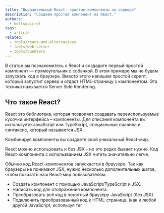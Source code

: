 ```yaml
---
title: "Выразительный React: простые компоненты на сервере"
description: "Создаем простой компонент на React."
authors:
  - hellsquirrel
tags:
  - article
related:
  - tools/react-and-alternatives
  - tools/web-server
  - tools/bundlers
---
```


В статье вы познакомитесь с React и создадите первый простой компонент — прямоугольник с собачкой. В этом примере мы не будем запускать код в браузере. Вместо этого напишем простой скрипт, который запустит сервер и отдаст HTML-страницу с компонентом. Эта техника называется Server Side Rendering.

## Что такое React?

React это библиотека, которая позволяет создавать переиспользуемые кусочки интерфейса – компоненты. Для описания компонента вы используете JavaScript или TypeScript, специальные правила и синтаксис, который называется JSX.

Комбинируя компоненты вы создаете свой уникальный React-мир.

<aside>
React можно использовать и без JSX - но это редко бывает нужно. Код React-компонента с использванием JSX читать значительно легче.
</aside>

Обычно код React-компонентов запускается в браузере. Так как браузеры не понимают JSX, нужно несколько дополнительных шагов, чтобы показать наш React-мир пользователям:

* Создать компонент с помощью JavaScript/TypeScript и JSX.
* Написать код для отображения компонента.
* Преобразовать всё код в понятный браузеру JavaScript (без JSX).
* Подключить преобразованный код к HTML-странице. (как и любой другой JavaScript, используя тег <script>).

Однако в этой статье мы сделаем по-другому 🙃
* Cоздадим компонент с помощью TypeScript и JSX. (тот же самый шаг)
* Напишем скрипт, который запускает сервер и отдает HTML-страницу с нашим компонентом.
* Откроем страницу и полюбуемся на результатом.

## Подготовка рабочего места

> Здесь и далее я предполагаю что вы работаете на Mac. Для Windows и Linux инструкции не должны отличаться, но если у вас вдруг что-то не заведется приносите issues.

Убедитесь что у вас установлен Node.js. Если Node.js нет, скачайте его с [официального сайта](https://nodejs.org/en/download).

Создайте папку для проекта и перейдите в нее в терминале.

```bash
mkdir -p expressive-react/rectangle
cd expressive-react/rectangle
```

Выполните команду
```bash
npx bun init
```
<aside>
Мы будем использовать набор инструментов из библиотеки [`bun`](https://bun.sh/docs/bundler). Для других сборщиков команды инициализации и установки дополнительных библиотек будут отличаться.
</aside>

Булочка создаст для вас все нужные файлы и папки.

Выполните команду
```bash
npx bun index.ts
```

Полюбуйтесь на "Hello, World!" в консоли.

Теперь установите React.
```bash
npx bun install react react-dom
```

## Создаем прямоугольник и собачку
Создайте файл _Rectangle.tsx_ с таким содержимым:

```tsx
const Rectangle: FC = () => <div>🐶</div>;

export const rectangleElement = <Rectangle />;
```

В этом файле оздаётся React-компонент `Rectangle`. Любой React-компонент это просто функция, которая возвращает разметку, описанную при помощи JSX.

<aside>

👌 `null` или обычная строка на JavaScript это тоже валидная JSX разметка.

</aside>

Затем мы создали `React-element`. `React-element` это то что может отобразить браузер. Вы можете думать о React-компоненте как о шаблоне, а о `React-element` как о конкретном экземпляре этого шаблона.

Мы экспортировали React-element, чтобы переиспользовать его в другом файле.

## Генерируем HTML

Добавим в файл _index.ts_ код, который будет создавать и запускать сервер. В результате работы сервер выдаст HTML-страницу с собачкой в прямоугольнике.

```tsx
import { renderToString } from "react-dom/server";
import { rectangleElement } from './Rectangle';

const html = `
<!DOCTYPE html>
<html lang="en">
<head>
    <meta charset="UTF-8">
    <meta name="viewport" content="width=device-width, initial-scale=1.0">
    <title>Собачка в прямоугольнике</title>
</head>
<body>
${renderToString(rectangleElement)}
</body>
</html>`

Bun.serve({
  port: 8080,
  async fetch() {
    return new Response(html, {
        headers: {
            "Content-Type": "text/html",
        }
    });
  },
});
```

Запускаем сервер командой:

```bash
npx bun index.ts
```

Откройте [http://localhost:8080](http://localhost:8080), и убедитесь, что собачка видна. Если да, то значит всё получилось, а мне не нужно редактировать эту статью :)


Разберемся что просходит в файле `index.ts`:
Мы импортировали элемент `rectangleElement` функцию `renderToString` из библиотеки `react-dom/server`. Эта функция преобразует React-элемент в строку, которую можно вставить в HTML.


## Как это работает?

Мы сделали свой собственный [серверный рендеринг](https://react.dev/reference/react-dom/server) с очень ограниченными возможностями. Например в текущей реализации мы никак не можем добавить интерактивности собачке :( Здесь нам этого и не нужно, мы резберемся как оживлять React-миры в другой статье.

Дальше мы создали шаблон HTML страницы, вставили в него наш прямоугольник и собачку
После этого мы вызвали специальное API из нашего инструментария. [`Bun.serve`](https://bun.sh/docs/api/http) создает сервер, который отдает нашу HTML страницу. Чтобы это сделать мы определили колбек `fetch`, который возвращает ответ `Response` с нашей HTML страницей.


